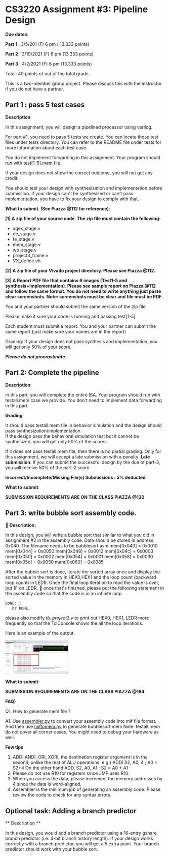 # CS3220 Assignment #3: Pipeline Design 

**Due dates**: 

**Part 1**  : 3/5/201 (F) 6 pm  ( 13.333  points)

**Part 2** : 3/19/2021 (F) 6 pm  (13.333 points)

**Part 3** : 4/2/2021 (F) 6 pm  (13.333 points)

Total:  40 points of out of the total grade. 


This is a two-member group project. Please discuss this with the instructor if you do not have a partner. 

## Part 1 : pass 5 test cases 


**Description**:

In this assignment, you will design a pipelined processor using verilog. 

For part #1, you need to pass 5 tests we create. You can locate those test files under tests directory. You can refer to the README file under tests for more information about each test case. 

You do not implement forwarding in this assignment. Your program should run with test[1-5].mem file.  

If your design does not show the correct outcome, you will not get any credit. 

You should test your design with synthesization and implementation before submission. If your design can't be synthesized or can't pass implementation, 
you have to fix your design to comply with that. 
 

**What to submit. (See Piazza @112 for reference)**:

**[1] A zip file of your source code. The zip file must contain the following:**

* agex_stage.v
* de_stage.v
* fe_stage.v
* mem_stage.v
* wb_stage.v
* project3_frame.v
* VX_define.vh

**[2] A zip file of your Vivado project directory. Please see Piazza @112.**


**[3] A Report PDF file that contains 6 images (Test1-5 and synthesis+implementation). Please see sample report on Piazza @112 and follow the same format. You do not need to write anything just paste clear screenshots. Note: screenshots must be clear and file must be PDF.**

You and your partner should submit the same version of the zip file.

Please make it sure your code is running and passing test[1-5]

Each student must submit a report. You and your partner can submit the same report (just make sure your names are in the report)

Grading: 
If your design does not pass synthesis and implementation, you will get only 50% of your score. 
 

***Please do not procrastinate.*** 



## Part 2: Complete the pipeline  

**Description**: 

In this part, you will complete the entire ISA. Your program should run with testall.mem case we provide. You don't need to implement data forwarding in this part.




**Grading**:

It should pass testall.mem file in behavior simulation and the design should pass synthesization/implementation.  
If the design pass the behavioral simulation test but it cannot be synthesized, you will get only 50% of the scores. 

If it does not pass testall.mem file, then there is no partial grading. Only for this assignment, we will accept a late submission with a penalty. 
**Late submission**: If you can submit the successful design  by the due of part-3, you will receive 50% of the part-2 score. 

**Incorrect/Incomplete/Missing File(s) Submissions : 5% deducted**

**What to submit**:

**SUBMISSION REQUIREMENTS ARE ON THE CLASS PIAZZA @130**


## Part 3:  write bubble sort assembly code. 

**Description:** 

In this design, you will write a bubble sort that similar to what you did in assignment #2 in the assembly code. 
Data should be stored in address 0x040.  The filename needs to be bubblesort.asm 
mem[0x040] = 0x0010 
mem[0x044] = 0x0050 
mem[0x048] = 0x0012
mem[0x04c] = 0x0003
mem[0x050] = 0x0002
mem[0x054] = 0x0001
mem[0x058] = 0x0030 
mem[0x05c] = 0x0050
mem[0x060] = 0x0085   

After the bubble sort is done, iterate the sorted array once and display the sorted value in the memory in HEX0,HEX1 and the loop count (backward loop count) in LEDR. Once the final loop iteration to read the value 
is over, put 1F on LEDR.  
once that's finished, please put the following statement in the assembly code so that the code is in an infinite loop. 
```
DONE: 
   br DONE; 
``` 

please also modify *tb_project3.v* to print out HEX0, HEX1, LEDR more frequently so that the TclConsole shows the all the loop iterations. 

Here is an example of the output. 

<img src="bubblesort_outcomes.png" width="200">


**What to submit**:

**SUBMISSION REQUIREMENTS ARE ON THE CLASS PIAZZA @164**

**FAQ)**

Q1. How to generate mem file ?

A1. Use [assembler.py](https://github.com/gt-cs3220-spr21/gt-cs3220-spr21.github.io/blob/master/assignment3_files/assignment3_frame/test/assembler.py) to convert your assembly code into mif file format. And then use [miftomem.py](https://github.com/gt-cs3220-spr21/gt-cs3220-spr21.github.io/blob/master/assignment3_files/assignment3_frame/test/miftomem.py)  to generate bubblesort.mem
Note:
testall.mem do not cover all corner cases. You might need to debug your hardware as well.

**Few tips**
1) ADDI,ANDI, ORI, XORI,  the destination register argument is in the second, unlike the rest of ALU operations.
e.g.) ADDI S2, A0, 4 ;  A0 = S2+4
On the other hand ADD, S2, A0, A1 ; S2 = A0 + A1
2) Please do not use R10 for registers since JMP uses R10.
3) When you access the data, please increment the memory addresses by 4 since the data is word-aligned.
4) Assembler is the minimum job of generating an assembly code. Please review the code to check for any syntax errors.


## Optional task: Adding a branch predictor 

** Description ** 

In this design, you would add a branch predictor using a 16-entry gshare branch predictor (i.e. 4-bit branch history length). 
If your design works correctly with a branch predictor, you will get a 5 extra point. Your branch predictor should work with your bubble sort. 

